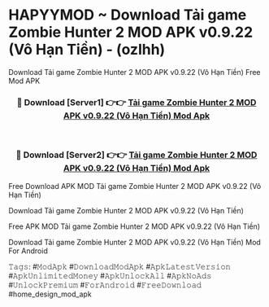 # HAPYYMOD ~ Download Tải game Zombie Hunter 2 MOD APK v0.9.22 (Vô Hạn Tiền) - (ozlhh)
Download Tải game Zombie Hunter 2 MOD APK v0.9.22 (Vô Hạn Tiền) Free Mod APK

<div align="center">
<h3>🔴 Download [Server1] 👉👉 <a href="https://apk-comot.site?title=Tải_game_Zombie_Hunter_2_MOD_APK_v0.9.22_(Vô_Hạn_Tiền)">Tải game Zombie Hunter 2 MOD APK v0.9.22 (Vô Hạn Tiền) Mod Apk</a></h3><br>

<h3>🔴 Download [Server2] 👉👉 <a href="https://apk-comot.site?title=Tải_game_Zombie_Hunter_2_MOD_APK_v0.9.22_(Vô_Hạn_Tiền)">Tải game Zombie Hunter 2 MOD APK v0.9.22 (Vô Hạn Tiền) Mod Apk</a></h3>
</div>


Free Download APK MOD Tải game Zombie Hunter 2 MOD APK v0.9.22 (Vô Hạn Tiền)

Download Tải game Zombie Hunter 2 MOD APK v0.9.22 (Vô Hạn Tiền) 

Free APK MOD Tải game Zombie Hunter 2 MOD APK v0.9.22 (Vô Hạn Tiền) 

Download Tải game Zombie Hunter 2 MOD APK v0.9.22 (Vô Hạn Tiền) Mod For Android

𝚃𝚊𝚐𝚜: #𝙼𝚘𝚍𝙰𝚙𝚔 #𝙳𝚘𝚠𝚗𝚕𝚘𝚊𝚍𝙼𝚘𝚍𝙰𝚙𝚔 #𝙰𝚙𝚔𝙻𝚊𝚝𝚎𝚜𝚝𝚅𝚎𝚛𝚜𝚒𝚘𝚗 #𝙰𝚙𝚔𝚄𝚗𝚕𝚒𝚖𝚒𝚝𝚎𝚍𝙼𝚘𝚗𝚎𝚢 #𝙰𝚙𝚔𝚄𝚗𝚕𝚘𝚌𝚔𝙰𝚕𝚕 #𝙰𝚙𝚔𝙽𝚘𝙰𝚍𝚜 #𝚄𝚗𝚕𝚘𝚌𝚔𝙿𝚛𝚎𝚖𝚒𝚞𝚖 #𝙵𝚘𝚛𝙰𝚗𝚍𝚛𝚘𝚒𝚍 #𝙵𝚛𝚎𝚎𝙳𝚘𝚠𝚗𝚕𝚘𝚊𝚍 #home_design_mod_apk